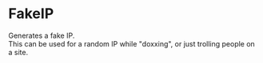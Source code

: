 # FakeIP
Generates a fake IP.<br>
This can be used for a random IP while "doxxing", or just trolling people on a site.
